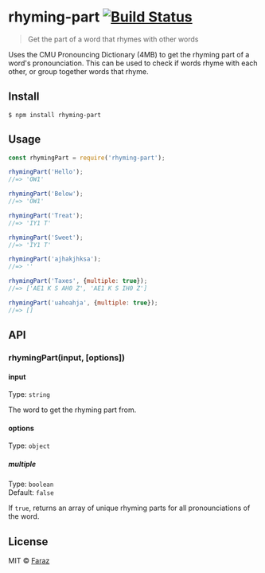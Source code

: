 # rhyming-part [![Build Status](https://travis-ci.com/f-a-r-a-z/rhyming-part.svg?branch=master)](https://travis-ci.com/f-a-r-a-z/rhyming-part)

> Get the part of a word that rhymes with other words

Uses the CMU Pronouncing Dictionary (4MB) to get the rhyming part of a word's pronounciation. This can be used to check if words rhyme with each other, or group together words that rhyme.


## Install

```
$ npm install rhyming-part
```


## Usage

```js
const rhymingPart = require('rhyming-part');

rhymingPart('Hello');
//=> 'OW1'

rhymingPart('Below');
//=> 'OW1'

rhymingPart('Treat');
//=> 'IY1 T'

rhymingPart('Sweet');
//=> 'IY1 T'

rhymingPart('ajhakjhksa');
//=> ''

rhymingPart('Taxes', {multiple: true});
//=> ['AE1 K S AH0 Z', 'AE1 K S IH0 Z']

rhymingPart('uahoahja', {multiple: true});
//=> []
```


## API

### rhymingPart(input, [options])

#### input

Type: `string`

The word to get the rhyming part from.

#### options

Type: `object`

##### multiple

Type: `boolean`<br>
Default: `false`

If `true`, returns an array of unique rhyming parts for all pronounciations of the word.


## License

MIT © [Faraz](https://github.com/f-a-r-a-z)
